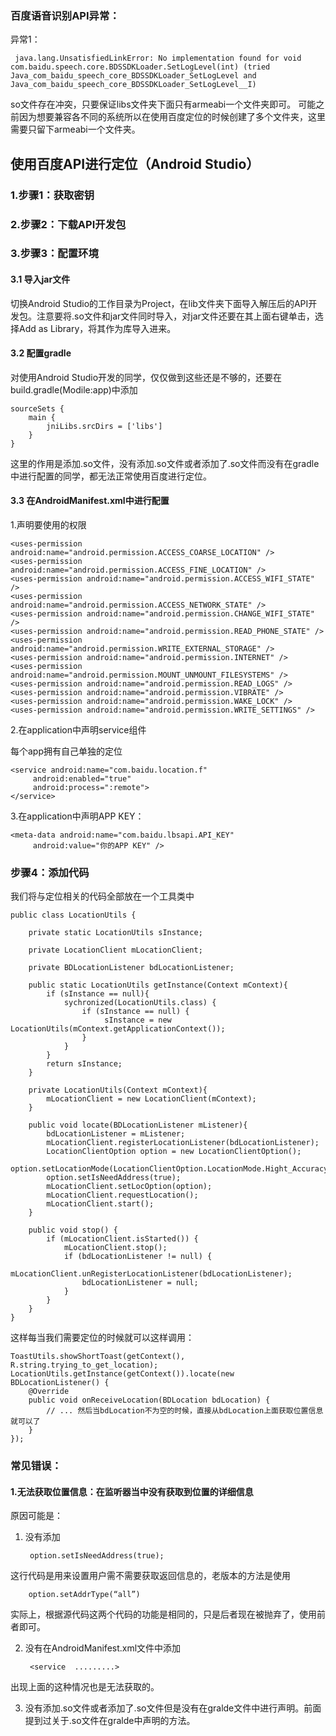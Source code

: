 
### 百度语音识别API异常：

异常1：

     java.lang.UnsatisfiedLinkError: No implementation found for void com.baidu.speech.core.BDSSDKLoader.SetLogLevel(int) (tried Java_com_baidu_speech_core_BDSSDKLoader_SetLogLevel and Java_com_baidu_speech_core_BDSSDKLoader_SetLogLevel__I)

so文件存在冲突，只要保证libs文件夹下面只有armeabi一个文件夹即可。
可能之前因为想要兼容各不同的系统所以在使用百度定位的时候创建了多个文件夹，这里需要只留下armeabi一个文件夹。

## 使用百度API进行定位（Android Studio）

### 1.步骤1：获取密钥

### 2.步骤2：下载API开发包

### 3.步骤3：配置环境

#### 3.1 导入jar文件

切换Android Studio的工作目录为Project，在lib文件夹下面导入解压后的API开发包。注意要将.so文件和jar文件同时导入，对jar文件还要在其上面右键单击，选择Add as Library，将其作为库导入进来。

#### 3.2 配置gradle 

对使用Android Studio开发的同学，仅仅做到这些还是不够的，还要在build.gradle(Modile:app)中添加
    
    sourceSets {
        main {
            jniLibs.srcDirs = ['libs']
        }
    }

这里的作用是添加.so文件，没有添加.so文件或者添加了.so文件而没有在gradle中进行配置的同学，都无法正常使用百度进行定位。

#### 3.3 在AndroidManifest.xml中进行配置

1.声明要使用的权限

    <uses-permission android:name="android.permission.ACCESS_COARSE_LOCATION" />
    <uses-permission android:name="android.permission.ACCESS_FINE_LOCATION" />
    <uses-permission android:name="android.permission.ACCESS_WIFI_STATE" />
    <uses-permission android:name="android.permission.ACCESS_NETWORK_STATE" />
    <uses-permission android:name="android.permission.CHANGE_WIFI_STATE" />
    <uses-permission android:name="android.permission.READ_PHONE_STATE" />
    <uses-permission android:name="android.permission.WRITE_EXTERNAL_STORAGE" />
    <uses-permission android:name="android.permission.INTERNET" />
    <uses-permission android:name="android.permission.MOUNT_UNMOUNT_FILESYSTEMS" />
    <uses-permission android:name="android.permission.READ_LOGS" />
    <uses-permission android:name="android.permission.VIBRATE" />
    <uses-permission android:name="android.permission.WAKE_LOCK" />
    <uses-permission android:name="android.permission.WRITE_SETTINGS" />

2.在application中声明service组件

每个app拥有自己单独的定位

    <service android:name="com.baidu.location.f"
         android:enabled="true"
         android:process=":remote">
    </service>

3.在application中声明APP KEY：

    <meta-data android:name="com.baidu.lbsapi.API_KEY"
         android:value="你的APP KEY" />

### 步骤4：添加代码

我们将与定位相关的代码全部放在一个工具类中

	public class LocationUtils {
	
	    private static LocationUtils sInstance;
	
	    private LocationClient mLocationClient;
	
	    private BDLocationListener bdLocationListener;
	
	    public static LocationUtils getInstance(Context mContext){
	        if (sInstance == null){
	            sychronized(LocationUtils.class) {
                    if (sInstance == null) {
                         sInstance = new LocationUtils(mContext.getApplicationContext());
                    }
                }
	        }
	        return sInstance;
	    }
	
	    private LocationUtils(Context mContext){
	        mLocationClient = new LocationClient(mContext);
	    }
	
	    public void locate(BDLocationListener mListener){
	        bdLocationListener = mListener;
	        mLocationClient.registerLocationListener(bdLocationListener);
	        LocationClientOption option = new LocationClientOption();
	        option.setLocationMode(LocationClientOption.LocationMode.Hight_Accuracy);
	        option.setIsNeedAddress(true);
	        mLocationClient.setLocOption(option);
	        mLocationClient.requestLocation();
	        mLocationClient.start();
	    }
	
	    public void stop() {
	        if (mLocationClient.isStarted()) {
	            mLocationClient.stop();
	            if (bdLocationListener != null) {
	                mLocationClient.unRegisterLocationListener(bdLocationListener);
	                bdLocationListener = null;
	            }
	        }
	    }
	}

这样每当我们需要定位的时候就可以这样调用：

    ToastUtils.showShortToast(getContext(), R.string.trying_to_get_location);
    LocationUtils.getInstance(getContext()).locate(new BDLocationListener() {
        @Override
        public void onReceiveLocation(BDLocation bdLocation) {
            // ... 然后当bdLocation不为空的时候，直接从bdLocation上面获取位置信息就可以了
        }
    });

### 常见错误：

#### 1.无法获取位置信息：在监听器当中没有获取到位置的详细信息

原因可能是：

1. 没有添加

        option.setIsNeedAddress(true);
这行代码是用来设置用户需不需要获取返回信息的，老版本的方法是使用

        option.setAddrType(“all”)

实际上，根据源代码这两个代码的功能是相同的，只是后者现在被抛弃了，使用前者即可。

2. 没有在AndroidManifest.xml文件中添加

        <service  .........>

出现上面的这种情况也是无法获取的。

3. 没有添加.so文件或者添加了.so文件但是没有在gralde文件中进行声明。前面提到过关于.so文件在gralde中声明的方法。



